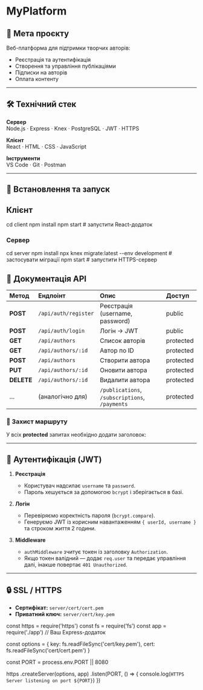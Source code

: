 # MyPlatform

## 🔎 Мета проєкту
Веб-платформа для підтримки творчих авторів:
- Реєстрація та аутентифікація
- Створення та управління публікаціями
- Підписки на авторів
- Оплата контенту

---

## 🛠 Технічний стек

**Сервер**  
Node.js · Express · Knex · PostgreSQL · JWT · HTTPS

**Клієнт**  
React · HTML · CSS · JavaScript

**Інструменти**  
VS Code · Git · Postman

---

## 🚀 Встановлення та запуск

## Клієнт

cd client
npm install
npm start                                   # запустити React-додаток

### Сервер

cd server
npm install
npx knex migrate:latest --env development   # застосувати міграції
npm start                                   # запустити HTTPS-сервер


## 🔗 Документація API

| Метод    | Ендпоінт                         | Опис                                | Доступ    |
|:---------|:---------------------------------|:------------------------------------|:----------|
| **POST** | `/api/auth/register`             | Реєстрація (username, password)     | public    |
| **POST** | `/api/auth/login`                | Логін → JWT                         | public    |
| **GET**  | `/api/authors`                   | Список авторів                      | protected |
| **GET**  | `/api/authors/:id`               | Автор по ID                         | protected |
| **POST** | `/api/authors`                   | Створити автора                     | protected |
| **PUT**  | `/api/authors/:id`               | Оновити автора                      | protected |
| **DELETE**| `/api/authors/:id`              | Видалити автора                     | protected |
| …        | (аналогічно для)                 | `/publications`, `/subscriptions`, `/payments` | protected |

### 🔐 Захист маршруту
У всіх **protected** запитах необхідно додати заголовок:


---

## 🔐 Аутентифікація (JWT)

1. **Реєстрація**  
   - Користувач надсилає `username` та `password`.  
   - Пароль хешується за допомогою `bcrypt` і зберігається в базі.

2. **Логін**  
   - Перевіряємо коректність пароля (`bcrypt.compare`).  
   - Генеруємо JWT із корисним навантаженням `{ userId, username }` та строком життя 2 години.

3. **Middleware**  
   - `authMiddleware` зчитує токен із заголовку `Authorization`.  
   - Якщо токен валідний — додає `req.user` та передає управління далі, інакше повертає `401 Unauthorized`.

---

## 🔒 SSL / HTTPS

- **Сертифікат:** `server/cert/cert.pem`  
- **Приватний ключ:** `server/cert/key.pem`



const https = require('https')
const fs    = require('fs')
const app   = require('./app')  // Ваш Express-додаток

const options = {
  key:  fs.readFileSync('cert/key.pem'),
  cert: fs.readFileSync('cert/cert.pem')
}

const PORT = process.env.PORT || 8080

https
  .createServer(options, app)
  .listen(PORT, () => {
    console.log(`HTTPS Server listening on port ${PORT}`)
  })





